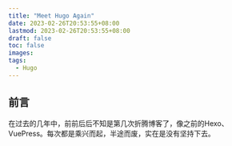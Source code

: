 ```yaml
---
title: "Meet Hugo Again"
date: 2023-02-26T20:53:55+08:00
lastmod: 2023-02-26T20:53:55+08:00
draft: false
toc: false
images:
tags:
  - Hugo
---
```


## 前言

在过去的几年中，前前后后不知是第几次折腾博客了，像之前的Hexo、VuePress。每次都是乘兴而起，半途而废，实在是没有坚持下去。

## 